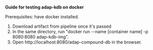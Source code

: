 **Guide for testing adap-kdb on docker**

Prerequisites: have docker installed. 
1. Download artifact from pipeline once it's passed
2. In the same directory, run "docker  run --name [container name] -p 8080:8080 adap-kdb-img". 
3. Open http://localhost:8080/adap-compound-db in the browser. 